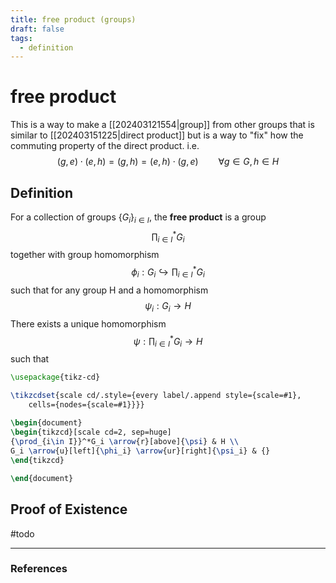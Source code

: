 ```yaml
---
title: free product (groups)
draft: false
tags:
  - definition
---
```

# free product
This is a way to make a [[202403121554|group]] from other groups that is similar to [[202403151225|direct product]] but is a way to "fix" how the commuting property of the direct product. i.e. 
$$
(g, e) \cdot (e,h) = (g,h) = (e,h) \cdot (g,e) \qquad \forall g\in G, h \in H
$$

## Definition
For a collection of groups $\{G_i\}_{i \in I}$, the **free product** is a group 
$$
{\prod_{i \in I}}^* G_i 
$$
together with group homomorphism 
$$
\phi_i: G_i \hookrightarrow {\prod_{i\in I}}^*G_i
$$
such that for any group H and a homomorphism 
$$
\psi_i: G_i \to H
$$
There exists a unique homomorphism 
$$
\psi: {\prod_{i\in I}}^*G_i \to H
$$
such that 
```tikz
\usepackage{tikz-cd}

\tikzcdset{scale cd/.style={every label/.append style={scale=#1},
    cells={nodes={scale=#1}}}}
	
\begin{document}
\begin{tikzcd}[scale cd=2, sep=huge]
{\prod_{i\in I}}^*G_i \arrow{r}[above]{\psi} & H \\
G_i \arrow{u}[left]{\phi_i} \arrow{ur}[right]{\psi_i} & {}
\end{tikzcd}

\end{document}
```

## Proof of Existence
#todo

---
### References
